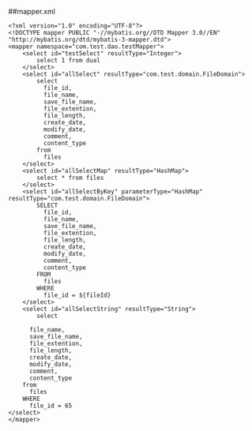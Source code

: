 ##mapper.xml


	<?xml version="1.0" encoding="UTF-8"?>
	<!DOCTYPE mapper PUBLIC "-//mybatis.org//DTD Mapper 3.0//EN" "http://mybatis.org/dtd/mybatis-3-mapper.dtd">
	<mapper namespace="com.test.dao.testMapper">
	    <select id="testSelect" resultType="Integer">
	        select 1 from dual
	    </select>
	    <select id="allSelect" resultType="com.test.domain.FileDomain">
	        select
	          file_id,
	          file_name,
	          save_file_name,
	          file_extention,
	          file_length,
	          create_date,
	          modify_date,
	          comment,
	          content_type
	        from
	          files
	    </select>
	    <select id="allSelectMap" resultType="HashMap">
	        select * from files
	    </select>
	    <select id="allSelectByKey" parameterType="HashMap" resultType="com.test.domain.FileDomain">
	        SELECT
	          file_id,
	          file_name,
	          save_file_name,
	          file_extention,
	          file_length,
	          create_date,
	          modify_date,
	          comment,
	          content_type
	        FROM
	          files
	        WHERE
	          file_id = ${fileId}
	    </select>
	    <select id="allSelectString" resultType="String">
	        select

          file_name,
          save_file_name,
          file_extention,
          file_length,
          create_date,
          modify_date,
          comment,
          content_type
        from
          files
        WHERE
          file_id = 65
    </select>
	</mapper>


